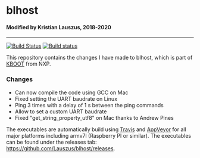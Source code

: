 # blhost

#### Modified by Kristian Lauszus, 2018-2020
_________
[![Build Status](https://travis-ci.org/Lauszus/blhost.svg?branch=master)](https://travis-ci.org/Lauszus/blhost)
[![Build status](https://ci.appveyor.com/api/projects/status/2wcs1qlqlwt9vlyf/branch/master?svg=true)](https://ci.appveyor.com/project/Lauszus/blhost/branch/master)

This repository contains the changes I have made to blhost, which is part of [KBOOT](https://www.nxp.com/support/developer-resources/reference-designs/kinetis-bootloader:KBOOT) from NXP.

### Changes

* Can now compile the code using GCC on Mac
* Fixed setting the UART baudrate on Linux
* Ping 3 times with a delay of 1 s between the ping commands
* Allow to set a custom UART baudrate
* Fixed "get_string_property_utf8" on Mac thanks to Andrew Pines

The executables are automatically build using [Travis](https://travis-ci.org/) and [AppVeyor](https://www.appveyor.com/) for all major platforms including armv7l (Raspberry PI or similar). The executables can be found under the releases tab: <https://github.com/Lauszus/blhost/releases>.
